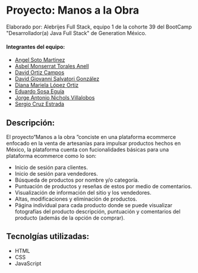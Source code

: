 # Proyecto: Manos a la Obra
Elaborado por: Alebrijes Full Stack, equipo 1 de la cohorte 39 del BootCamp "Desarrollador(a) Java Full Stack" de Generation México.
#### Integrantes del equipo:
- [Angel Soto Martinez](https://www.linkedin.com/ "Angel Soto Martinez")
- [Asbel Monserrat Torales Anell](https://www.linkedin.com/in/asbeltorales/ "Asbel Monserrat Torales Anell")
- [David Ortiz Campos](https://www.linkedin.com/in/david-ortiz-campos/ " David Ortiz Campos")
- [David Giovanni Salvatori González](https://www.linkedin.com/in/david-salvatori-3561bb2b6/ "David Salvatori González")
- [Diana Mariela López Ortiz](https://www.linkedin.com/ "Diana Mariela López Ortiz")
- [Eduardo Sosa Eguía](https://www.linkedin.com/ "Eduardo Sosa Eguía")
- [Jorge Antonio Nichols Villalobos](https://www.linkedin.com/ "Jorge Antonio Nichols Villalobos")
- [Sergio Cruz Estrada](https://www.linkedin.com/in/sergioce "Sergio Cruz Estrada")

## Descripción:
El proyecto“Manos a la obra ”conciste en una plataforma ecommerce enfocado en la venta de artesanías para impulsar productos hechos en México, la plataforma cuenta con fucionalidades básicas para una plataforma ecommerce como lo son:
- Inicio de sesión para clientes.
- Inicio de sesión para vendedores.
- Búsqueda de productos por nombre y/o categoría.
- Puntuación de productos y reseñas de estos por medio de comentarios.
- Visualización de información del sitio y los vendedores.
- Altas, modificaciones y eliminación de productos.
- Página individual para cada producto donde se puede visualizar fotografías del producto descripción, puntuación y comentarios del producto (además de la opción de comprar).

## Tecnolgías utilizadas:
- HTML
- CSS
- JavaScript